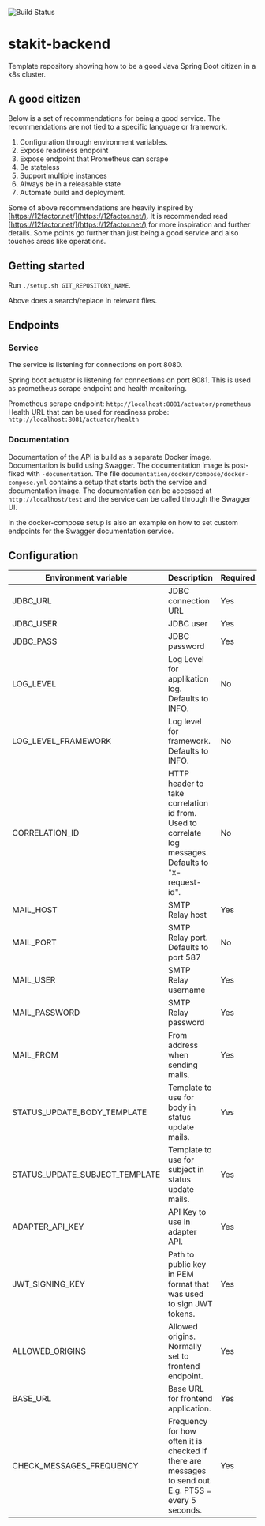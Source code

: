 ![Build Status](https://github.com/KvalitetsIT/stakit-backend/workflows/CICD/badge.svg)
# stakit-backend

Template repository showing how to be a good Java Spring Boot citizen in a k8s cluster.

## A good citizen

Below is a set of recommendations for being a good service. The recommendations are not tied to a specific language or 
framework.

1. Configuration through environment variables.
2. Expose readiness endpoint
3. Expose endpoint that Prometheus can scrape
4. Be stateless
5. Support multiple instances
6. Always be in a releasable state
7. Automate build and deployment.

Some of above recommendations are heavily inspired by [https://12factor.net/](https://12factor.net/). It is recommended 
read [https://12factor.net/](https://12factor.net/) for more inspiration and further details. Some points go 
further than just being a good service and also touches areas like operations.

## Getting started

Run `./setup.sh GIT_REPOSITORY_NAME`.

Above does a search/replace in relevant files. 

## Endpoints

### Service

The service is listening for connections on port 8080.

Spring boot actuator is listening for connections on port 8081. This is used as prometheus scrape endpoint and health monitoring. 

Prometheus scrape endpoint: `http://localhost:8081/actuator/prometheus`  
Health URL that can be used for readiness probe: `http://localhost:8081/actuator/health`

### Documentation

Documentation of the API is build as a separate Docker image. Documentation is build using Swagger. The documentation 
image is post-fixed with `-documentation`. The file `documentation/docker/compose/docker-compose.yml` contains a  setup 
that starts both the service and documentation image. The documentation can be accessed at `http://localhost/test` 
and the service can be called through the Swagger UI. 

In the docker-compose setup is also an example on how to set custom endpoints for the Swagger documentation service.

## Configuration

| Environment variable           | Description                                                                                           | Required   |
|--------------------------------|-------------------------------------------------------------------------------------------------------|------------|
| JDBC_URL                       | JDBC connection URL                                                                                   | Yes        |
| JDBC_USER                      | JDBC user                                                                                             | Yes        |
| JDBC_PASS                      | JDBC password                                                                                         | Yes        |
| LOG_LEVEL                      | Log Level for applikation  log. Defaults to INFO.                                                     | No         |
| LOG_LEVEL_FRAMEWORK            | Log level for framework. Defaults to INFO.                                                            | No         |
| CORRELATION_ID                 | HTTP header to take correlation id from. Used to correlate log messages. Defaults to "x-request-id".  | No         | 
| MAIL_HOST                      | SMTP Relay host                                                                                       | Yes        |
| MAIL_PORT                      | SMTP Relay port. Defaults to port 587                                                                 | No         |
| MAIL_USER                      | SMTP Relay username                                                                                   | Yes        |
| MAIL_PASSWORD                  | SMTP Relay password                                                                                   | Yes        |
| MAIL_FROM                      | From address when sending mails.                                                                      | Yes        | 
| STATUS_UPDATE_BODY_TEMPLATE    | Template to use for body in status update mails.                                                      | Yes        |
| STATUS_UPDATE_SUBJECT_TEMPLATE | Template to use for subject in status update mails.                                                   | Yes        | 
| ADAPTER_API_KEY                | API Key to use in adapter API.                                                                        | Yes        |
| JWT_SIGNING_KEY                | Path to public key in PEM format that was used to sign JWT tokens.                                    | Yes        |
| ALLOWED_ORIGINS                | Allowed origins. Normally set to frontend endpoint.                                                   | Yes        |
| BASE_URL                       | Base URL for frontend application.                                                                    | Yes        |
| CHECK_MESSAGES_FREQUENCY       | Frequency for how often it is checked if there are messages to send out. E.g. PT5S = every 5 seconds. | Yes        |
